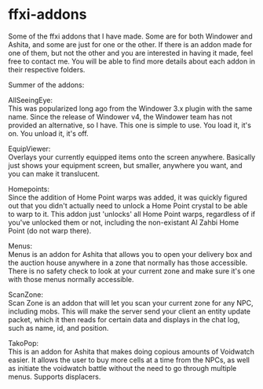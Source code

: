 # ffxi-addons  
Some of the ffxi addons that I have made. Some are for both Windower and Ashita, and some are just for one or the other. If there is an addon made for one of them, but not the other and you are interested in having it made, feel free to contact me. You will be able to find more details about each addon in their respective folders.

Summer of the addons:  
  
AllSeeingEye:  
This was popularized long ago from the Windower 3.x plugin with the same name. Since the release of Windower v4, the Windower team has not provided an alternative, so I have. This one is simple to use. You load it, it's on. You unload it, it's off.  
  
EquipViewer:  
Overlays your currently equipped items onto the screen anywhere. Basically just shows your equipment screen, but smaller, anywhere you want, and you can make it translucent.  
  
Homepoints:  
Since the addition of Home Point warps was added, it was quickly figured out that you didn't actually need to unlock a Home Point crystal to be able to warp to it. This addon just 'unlocks' all Home Point warps, regardless of if you've unlocked them or not, including the non-existant Al Zahbi Home Point (do not warp there).  
  
Menus:  
Menus is an addon for Ashita that allows you to open your delivery box and the auction house anywhere in a zone that normally has those accessible. There is no safety check to look at your current zone and make sure it's one with those menus normally accessible.  
  
ScanZone:  
Scan Zone is an addon that will let you scan your current zone for any NPC, including mobs. This will make the server send your client an entity update packet, which it then reads for certain data and displays in the chat log, such as name, id, and position.  
  
TakoPop:  
This is an addon for Ashita that makes doing copious amounts of Voidwatch easier. It allows the user to buy more cells at a time from the NPCs, as well as initiate the voidwatch battle without the need to go through multiple menus. Supports displacers.  